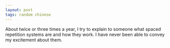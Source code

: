 ```yaml
---
layout: post
tags: random chinese
---
```

About twice or three times a year, I try to explain to someone what spaced repetition systems are and how they work. I have never been able to convey my excitement about them. 